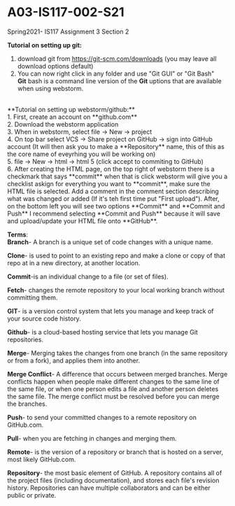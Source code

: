 # A03-IS117-002-S21
Spring2021- IS117 Assignment 3 Section 2

**Tutorial on setting up git:**<br>
  1. download git from https://git-scm.com/downloads (you may leave all download options default)<br>
  2. You can now right click in any folder and use "Git GUI" or "Git Bash"<br>
  **Git** bash is a command line version of the **Git** uptions that are available when using webstorm.<br>
<br>
**Tutorial on setting up webstorm/github:** <br>
  1. First, create an account on **github.com**<br>
  2. Download the webstorm application<br>
  3. When in webstorm, select file -> New -> project <br>
  4. On top bar select VCS -> Share project on GitHub -> sign into GitHub account (It will then ask you to make a **Repository** name, this of this as the core name of eveyrhing you will be working on)<br>
  5. file -> New -> html -> html 5 (click accept to commiting to GitHub)<br>
  6. After creating the HTML page, on the top right of webstorm there is a checkmark that says **commit** when that is click webstorm will give you a checklist askign for everything you want to **commit**, make sure the HTML file is selected. Add a comment in the comment section describing what was changed or added (If it's teh first time put "First upload"). After, on the bottom left you will see two options **Commit** and **Commit and Push** I recommend selecting **Commit and Push** because it will save and upload/update your HTML file onto **GitHub**.<br>


**Terms**:<br>
  **Branch**- A branch is a unique set of code changes with a unique name. 

  **Clone**- is used to point to an existing repo and make a clone or copy of that repo at in a new directory, at another location.

  **Commit**-is an individual change to a file (or set of files). 

  **Fetch**- changes the remote repository to your local working branch without committing them. 

  **GIT**- is a version control system that lets you manage and keep track of your source code history.

  **Github**- is a cloud-based hosting service that lets you manage Git repositories. 

  **Merge**- Merging takes the changes from one branch (in the same repository or from a fork), and applies them into another. 

  **Merge Conflict**- A difference that occurs between merged branches. Merge conflicts happen when people make different changes to the same line of the same file, or when one person edits a file and another person deletes the same file. The merge conflict must be resolved before you can merge the branches.

  **Push**- to send your committed changes to a remote repository on GitHub.com.

  **Pull**- when you are fetching in changes and merging them.

  **Remote**- is the version of a repository or branch that is hosted on a server, most likely GitHub.com. 

  **Repository**- the most basic element of GitHub. A repository contains all of the project files (including documentation), and stores each file's revision history. Repositories can have multiple collaborators and can be either public or private.
